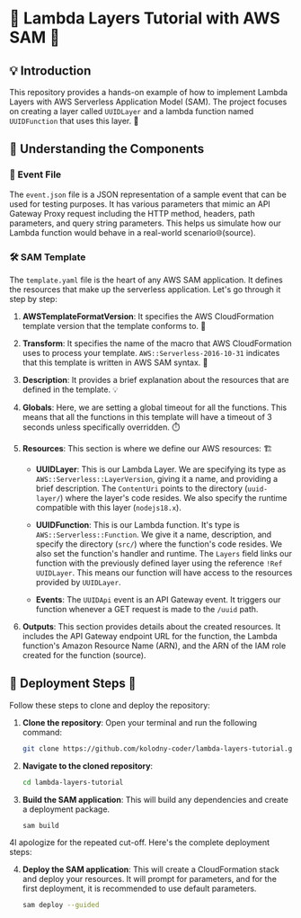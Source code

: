 # 🚀 Lambda Layers Tutorial with AWS SAM 🚀

## 💡 Introduction

This repository provides a hands-on example of how to implement Lambda Layers with AWS Serverless Application Model (SAM). The project focuses on creating a layer called `UUIDLayer` and a lambda function named `UUIDFunction` that uses this layer. 🎯

## 🧩 Understanding the Components

### 📝 Event File

The `event.json` file is a JSON representation of a sample event that can be used for testing purposes. It has various parameters that mimic an API Gateway Proxy request including the HTTP method, headers, path parameters, and query string parameters. This helps us simulate how our Lambda function would behave in a real-world scenario🌐(source).

### 🛠️ SAM Template

The `template.yaml` file is the heart of any AWS SAM application. It defines the resources that make up the serverless application. Let's go through it step by step:

1. **AWSTemplateFormatVersion**: It specifies the AWS CloudFormation template version that the template conforms to. 📄

2. **Transform**: It specifies the name of the macro that AWS CloudFormation uses to process your template. `AWS::Serverless-2016-10-31` indicates that this template is written in AWS SAM syntax. 🔧

3. **Description**: It provides a brief explanation about the resources that are defined in the template. 💡

4. **Globals**: Here, we are setting a global timeout for all the functions. This means that all the functions in this template will have a timeout of 3 seconds unless specifically overridden. ⏱️

5. **Resources**: This section is where we define our AWS resources: 🏗️

    - **UUIDLayer**: This is our Lambda Layer. We are specifying its type as `AWS::Serverless::LayerVersion`, giving it a name, and providing a brief description. The `ContentUri` points to the directory (`uuid-layer/`) where the layer's code resides. We also specify the runtime compatible with this layer (`nodejs18.x`).

    - **UUIDFunction**: This is our Lambda function. It's type is `AWS::Serverless::Function`. We give it a name, description, and specify the directory (`src/`) where the function's code resides. We also set the function's handler and runtime. The `Layers` field links our function with the previously defined layer using the reference `!Ref UUIDLayer`. This means our function will have access to the resources provided by `UUIDLayer`.

    - **Events**: The `UUIDApi` event is an API Gateway event. It triggers our function whenever a GET request is made to the `/uuid` path.

6. **Outputs**: This section provides details about the created resources. It includes the API Gateway endpoint URL for the function, the Lambda function's Amazon Resource Name (ARN), and the ARN of the IAM role created for the function (source).

## 🚀 Deployment Steps 🚀

Follow these steps to clone and deploy the repository:

1. **Clone the repository**: Open your terminal and run the following command:
    ```bash
    git clone https://github.com/kolodny-coder/lambda-layers-tutorial.git
    ```
2. **Navigate to the cloned repository**:
    ```bash
    cd lambda-layers-tutorial
    ```
3. **Build the SAM application**: This will build any dependencies and create a deployment package.
    ```bash
    sam build
    ```
4I apologize for the repeated cut-off. Here's the complete deployment steps:


4. **Deploy the SAM application**: This will create a CloudFormation stack and deploy your resources. It will prompt for parameters, and for the first deployment, it is recommended to use default parameters.
    ```bash
    sam deploy --guided
    ```
